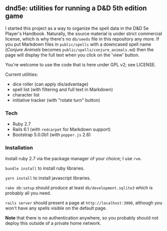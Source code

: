 ## dnd5e: utilities for running a D&D 5th edition game

I started this project as a way to organize the spell data in the D&D 5e Player's Handbook.
Naturally, the source material is under strict commercial license, which is why there's no
`db/seeds` file in this repository any more. If you put Markdown files in `public/spells` with a
downcased spell name (*Conjure Animals* becomes `public/spells/conjure_animals.md`) then the page
will display the full text when you click on the 'view' button.

You're welcome to use the code that is here under GPL v2; see LICENSE.

Current utilities:
* dice roller (can apply dis/advantage)
* spell list (with filtering and full text in Markdown)
* character list
* initiative tracker (with "rotate turn" button)

### Tech
* Ruby 2.7
* Rails 6.1 (with `redcarpet` for Markdown support)
* Bootstrap 5.0.0b1 (with `popper.js` 2.6)

### Installation
Install ruby 2.7 via the package manager of your choice; I use `rvm`.

`bundle install` to install ruby libraries.

`yarn install` to install javascript libraries.

`rake db:setup` should produce at least `db/development.sqlite3` which is probably all you need.

`rails server` should present a page at `http://localhost:3000`, although you won't have any spells
visible on the default page.

**Note** that there is no authentication anywhere, so you probably should not deploy this outside of
a private home network.
